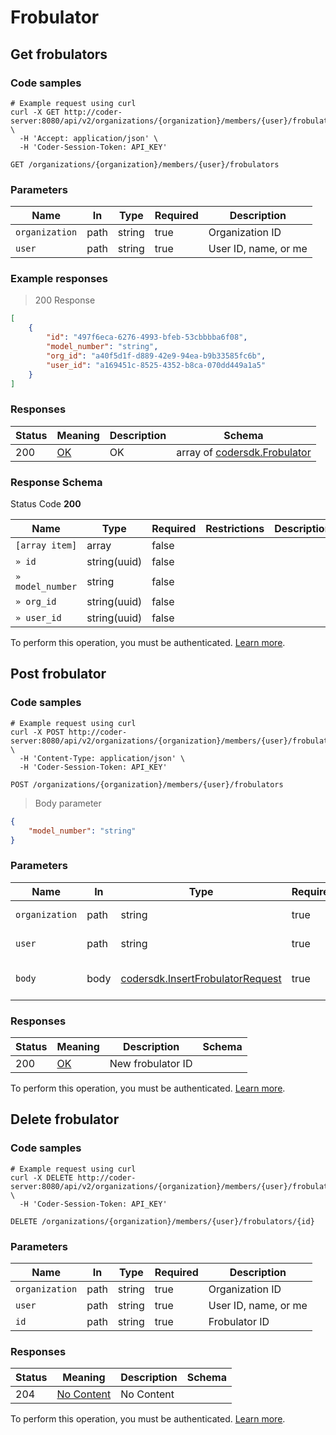 # Frobulator

## Get frobulators

### Code samples

```shell
# Example request using curl
curl -X GET http://coder-server:8080/api/v2/organizations/{organization}/members/{user}/frobulators \
  -H 'Accept: application/json' \
  -H 'Coder-Session-Token: API_KEY'
```

`GET /organizations/{organization}/members/{user}/frobulators`

### Parameters

| Name           | In   | Type   | Required | Description          |
| -------------- | ---- | ------ | -------- | -------------------- |
| `organization` | path | string | true     | Organization ID      |
| `user`         | path | string | true     | User ID, name, or me |

### Example responses

> 200 Response

```json
[
	{
		"id": "497f6eca-6276-4993-bfeb-53cbbbba6f08",
		"model_number": "string",
		"org_id": "a40f5d1f-d889-42e9-94ea-b9b33585fc6b",
		"user_id": "a169451c-8525-4352-b8ca-070dd449a1a5"
	}
]
```

### Responses

| Status | Meaning                                                 | Description | Schema                                                        |
| ------ | ------------------------------------------------------- | ----------- | ------------------------------------------------------------- |
| 200    | [OK](https://tools.ietf.org/html/rfc7231#section-6.3.1) | OK          | array of [codersdk.Frobulator](schemas.md#codersdkfrobulator) |

<h3 id="get-frobulators-responseschema">Response Schema</h3>

Status Code **200**

| Name             | Type         | Required | Restrictions | Description |
| ---------------- | ------------ | -------- | ------------ | ----------- |
| `[array item]`   | array        | false    |              |             |
| `» id`           | string(uuid) | false    |              |             |
| `» model_number` | string       | false    |              |             |
| `» org_id`       | string(uuid) | false    |              |             |
| `» user_id`      | string(uuid) | false    |              |             |

To perform this operation, you must be authenticated. [Learn more](authentication.md).

## Post frobulator

### Code samples

```shell
# Example request using curl
curl -X POST http://coder-server:8080/api/v2/organizations/{organization}/members/{user}/frobulators \
  -H 'Content-Type: application/json' \
  -H 'Coder-Session-Token: API_KEY'
```

`POST /organizations/{organization}/members/{user}/frobulators`

> Body parameter

```json
{
	"model_number": "string"
}
```

### Parameters

| Name           | In   | Type                                                                           | Required | Description               |
| -------------- | ---- | ------------------------------------------------------------------------------ | -------- | ------------------------- |
| `organization` | path | string                                                                         | true     | Organization ID           |
| `user`         | path | string                                                                         | true     | User ID, name, or me      |
| `body`         | body | [codersdk.InsertFrobulatorRequest](schemas.md#codersdkinsertfrobulatorrequest) | true     | Insert Frobulator request |

### Responses

| Status | Meaning                                                 | Description       | Schema |
| ------ | ------------------------------------------------------- | ----------------- | ------ |
| 200    | [OK](https://tools.ietf.org/html/rfc7231#section-6.3.1) | New frobulator ID |        |

To perform this operation, you must be authenticated. [Learn more](authentication.md).

## Delete frobulator

### Code samples

```shell
# Example request using curl
curl -X DELETE http://coder-server:8080/api/v2/organizations/{organization}/members/{user}/frobulators/{id} \
  -H 'Coder-Session-Token: API_KEY'
```

`DELETE /organizations/{organization}/members/{user}/frobulators/{id}`

### Parameters

| Name           | In   | Type   | Required | Description          |
| -------------- | ---- | ------ | -------- | -------------------- |
| `organization` | path | string | true     | Organization ID      |
| `user`         | path | string | true     | User ID, name, or me |
| `id`           | path | string | true     | Frobulator ID        |

### Responses

| Status | Meaning                                                         | Description | Schema |
| ------ | --------------------------------------------------------------- | ----------- | ------ |
| 204    | [No Content](https://tools.ietf.org/html/rfc7231#section-6.3.5) | No Content  |        |

To perform this operation, you must be authenticated. [Learn more](authentication.md).
